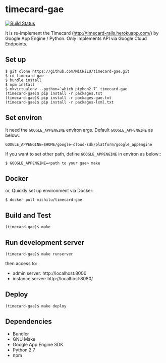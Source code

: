 timecard-gae
============

[![Build Status](https://travis-ci.org/MiCHiLU/timecard-gae.svg?branch=master)](https://travis-ci.org/MiCHiLU/timecard-gae)

It is re-implement the Timecard (http://timecard-rails.herokuapp.com/) by Google App Engine / Python.
Only implements API via Google Cloud Endpoints.

Set up
------

    $ git clone https://github.com/MiCHiLU/timecard-gae.git
    $ cd timecard-gae
    $ bundle install
    $ npm install
    $ mkvirtualenv --python=`which ptyhon2.7` timecard-gae
    (timecard-gae)$ pip install -r packages.txt
    (timecard-gae)$ pip install -r packages-gae.txt
    (timecard-gae)$ pip install -r packages-lxml.txt

Set environ
-----------

It need the `GOOGLE_APPENGINE` environ args. Default `GOOGLE_APPENGINE` as below::

    GOOGLE_APPENGINE=$HOME/google-cloud-sdk/platform/google_appengine

If you want to set other path, define `GOOGLE_APPENGINE` in environ as below::

    $ GOOGLE_APPENGINE=<path to your gae> make

Docker
------

or, Quickly set up environment via Docker:

    $ docker pull michilu/timecard-gae

Build and Test
--------------

    (timecard-gae)$ make

Run development server
----------------------

    (timecard-gae)$ make runserver

then access to:

* admin server: http://localhost:8000
* instance server: http://localhost:8080/

Deploy
------

    (timecard-gae)$ make deploy

Dependencies
------------

* Bundler
* GNU Make
* Google App Engine SDK
* Python 2.7
* npm

